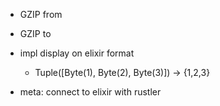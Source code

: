 - GZIP from
- GZIP to

- impl display on elixir format
  - Tuple([Byte(1), Byte(2), Byte(3)]) -> {1,2,3}

- meta: connect to elixir with rustler
